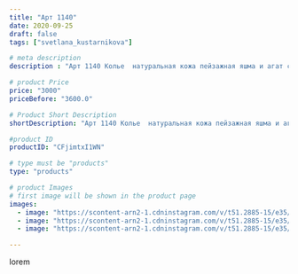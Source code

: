 ```yaml
---
title: "Арт 1140"
date: 2020-09-25
draft: false
tags: ["svetlana_kustarnikova"]

# meta description
description : "Арт 1140 Колье  натуральная кожа пейзажная яшма и агат с друзой"

# product Price
price: "3000"
priceBefore: "3600.0"

# Product Short Description
shortDescription: "Арт 1140 Колье  натуральная кожа пейзажная яшма и агат с друзой"

#product ID
productID: "CFjimtxI1WN"

# type must be "products"
type: "products"

# product Images
# first image will be shown in the product page
images:
  - image: "https://scontent-arn2-1.cdninstagram.com/v/t51.2885-15/e35/120202581_666016601000007_3758320565389314801_n.jpg?se=7&tp=1&_nc_ht=scontent-arn2-1.cdninstagram.com&_nc_cat=103&_nc_ohc=i46l_SzPkH8AX9kJomd&ccb=7-4&oh=d36f8910fb9e93c5419930e07c65da5a&oe=6083ACD3&ig_cache_key=MjQwNTkxODgxMjkxMzMwNzE1OQ%3D%3D.2-ccb7-4"
  - image: "https://scontent-arn2-1.cdninstagram.com/v/t51.2885-15/e35/120195150_1226020244440789_5203394874588763601_n.jpg?se=7&tp=1&_nc_ht=scontent-arn2-1.cdninstagram.com&_nc_cat=101&_nc_ohc=p08YaQ8FEokAX9FGRNL&ccb=7-4&oh=addc15684bce11e8fea9f7edbec467fc&oe=6084C771&ig_cache_key=MjQwNTkxODgxMjg4ODM0NTE3MQ%3D%3D.2-ccb7-4"
  - image: "https://scontent-arn2-1.cdninstagram.com/v/t51.2885-15/e35/120201381_2682104125364905_5504675016109140994_n.jpg?se=7&tp=1&_nc_ht=scontent-arn2-1.cdninstagram.com&_nc_cat=101&_nc_ohc=6h0Ec-BWS-AAX8DRBNI&ccb=7-4&oh=779e254c9e0a0ac0952bf11327576ded&oe=60852A6B&ig_cache_key=MjQwNTkxODgxMjg5NjU2NTA3OQ%3D%3D.2-ccb7-4"

---
```

lorem
